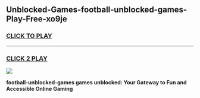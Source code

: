 
## Unblocked-Games-football-unblocked-games-Play-Free-xo9je
<h3>
<a href="https://premium76.site?title=football-unblocked-games&ref=23A">CLICK TO PLAY</a></h3>
<hr>

<h3>
<a href="https://premium76.site?title=football-unblocked-games&ref=23A">CLICK 2 PLAY</a>
  
</h3>

<a href="https://premium76.site?title=football-unblocked-games&ref=23A"><img src="https://clearcache.store/games.png"></a>


**football-unblocked-games games unblocked: Your Gateway to Fun and Accessible Online Gaming**
